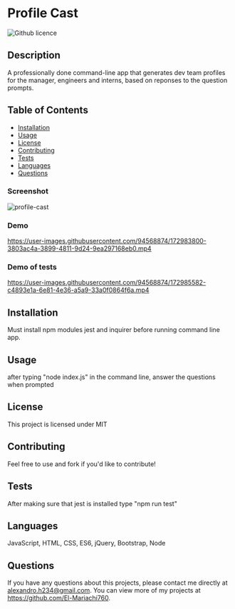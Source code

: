 # Profile Cast
  ![Github licence](http://img.shields.io/badge/license-MIT-blue.svg)
  
  ## Description 
  A professionally done command-line app that generates dev team profiles for the manager, engineers and interns, based on reponses to the question prompts.
  ## Table of Contents
  * [Installation](#installation)
  * [Usage](#usage)
  * [License](#license)
  * [Contributing](#contributing)
  * [Tests](#tests)
  * [Languages](#Languages)
  * [Questions](#Questions)


  ### Screenshot
  
  
![profile-cast](https://user-images.githubusercontent.com/94568874/172984266-9cfa698b-1651-40d1-8a56-05da9f300837.png)


  ### Demo
  

https://user-images.githubusercontent.com/94568874/172983800-3803ac4a-3899-4811-9d24-9ea297168eb0.mp4

  ### Demo of tests
  
  

https://user-images.githubusercontent.com/94568874/172985582-c4893e1a-6e81-4e36-a5a9-33a0f0864f6a.mp4




  
  ## Installation 
  Must install npm modules jest and inquirer before running command line app.
  ## Usage 
  after typing "node index.js" in the command line, answer the questions when prompted
  ## License 
  This project is licensed under MIT
  ## Contributing 
  Feel free to use and fork if you'd like to contribute!
  ## Tests
  After making sure that jest is installed type "npm run test"
  ## Languages
  JavaScript, HTML, CSS, ES6, jQuery, Bootstrap, Node
  ## Questions
  If you have any questions about this projects, please contact me directly at alexandro.h234@gmail.com. You can view more of my projects at https://github.com/El-Mariachi760.
